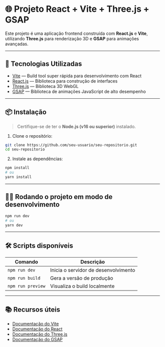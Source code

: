 # 🌐 Projeto React + Vite + Three.js + GSAP

Este projeto é uma aplicação frontend construída com **React.js** e **Vite**, utilizando **Three.js** para renderização 3D e **GSAP** para animações avançadas.

---

## 🚀 Tecnologias Utilizadas

- [Vite](https://vitejs.dev/) — Build tool super rápida para desenvolvimento com React
- [React.js](https://reactjs.org/) — Biblioteca para construção de interfaces
- [Three.js](https://threejs.org/) — Biblioteca 3D WebGL
- [GSAP](https://gsap.com/) — Biblioteca de animações JavaScript de alto desempenho

---

## 📦 Instalação

> Certifique-se de ter o **Node.js (v16 ou superior)** instalado.

1. Clone o repositório:

```bash
git clone https://github.com/seu-usuario/seu-repositorio.git
cd seu-repositorio
```

2. Instale as dependências:

```bash
npm install
# ou
yarn install
```

---

## 🏃‍♂️ Rodando o projeto em modo de desenvolvimento

```bash
npm run dev
# ou
yarn dev
```

---

## 🛠️ Scripts disponíveis

| Comando            | Descrição                          |
|--------------------|------------------------------------|
| `npm run dev`      | Inicia o servidor de desenvolvimento |
| `npm run build`    | Gera a versão de produção           |
| `npm run preview`  | Visualiza o build localmente        |

---

## 📚 Recursos úteis

- [Documentação do Vite](https://vitejs.dev/)
- [Documentação do React](https://react.dev/)
- [Documentação do Three.js](https://threejs.org/docs/)
- [Documentação do GSAP](https://gsap.com/docs/)
